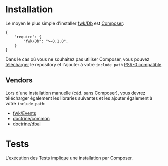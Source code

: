# Installation

Le moyen le plus simple d'installer [fwk/Db](http://github.com/fwk/Db) est [Composer](http://getcomposer.org):

```
{
    "require": {
        "fwk/Db": ">=0.1.0",
    }
}
```

Dans le cas où vous ne souhaitez pas utiliser Composer, vous pouvez  [télécharger](https://github.com/fwk/Db/zipball/master) le repository et l'ajouter à votre ```include_path``` [PSR-0 compatible](https://github.com/php-fig/fig-standards/blob/master/accepted/PSR-0.md).

## Vendors

Lors d'une installation manuelle (càd. sans Composer), vous devrez télécharger également les libraries suivantes et les ajouter également à votre ```include_path```:

* [fwk/Events](https://github.com/fwk/Events/zipball/master)
* [doctrine/common](https://github.com/doctrine/common/zipball/master)
* [doctrine/dbal](https://github.com/doctrine/dbal/zipball/master)

# Tests

L'exécution des Tests implique une installation par Composer.

